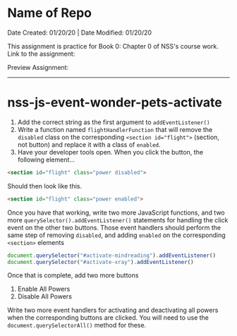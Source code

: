 # Name of Repo

Date Created: 01/20/20 | Date Modified: 01/20/20

This assignment is practice for Book 0: Chapter 0 of NSS's course work. Link to the assignment: 

Preview Assignment: 
***
# nss-js-event-wonder-pets-activate

1. Add the correct string as the first argument to `addEventListener()`
2. Write a function named `flightHandlerFunction` that will remove the `disabled` class on the corresponding `<section id="flight">` (section, not button) and replace it with a class of `enabled`.
3. Have your developer tools open. When you click the button, the following element...

```html
<section id="flight" class="power disabled">
```

Should then look like this.

```html
<section id="flight" class="power enabled">
```

Once you have that working, write two more JavaScript functions, and two more `querySelector().addEventListener()` statements for handling the click event on the other two buttons. Those event handlers should perform the same step of removing `disabled`, and adding `enabled` on the corresponding `<section>` elements

```js
document.querySelector("#activate-mindreading").addEventListener()
document.querySelector("#activate-xray").addEventListener()
```

Once that is complete, add two more buttons
1. Enable All Powers
2. Disable All Powers

Write two more event handlers for activating and deactivating all powers when the corresponding buttons are clicked. You will need to use the `document.querySelectorAll()` method for these.